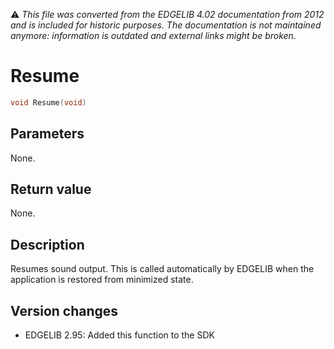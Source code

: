 :warning: _This file was converted from the EDGELIB 4.02 documentation from 2012 and is included for historic purposes. The documentation is not maintained anymore: information is outdated and external links might be broken._

# Resume


```c++
void Resume(void)
```

## Parameters
None.

## Return value
None.

## Description
Resumes sound output. This is called automatically by EDGELIB when the application is restored from minimized state.

## Version changes
- EDGELIB 2.95: Added this function to the SDK

